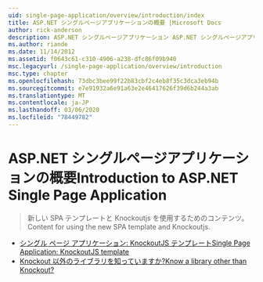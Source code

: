 ```yaml
---
uid: single-page-application/overview/introduction/index
title: ASP.NET シングルページアプリケーションの概要 |Microsoft Docs
author: rick-anderson
description: ASP.NET シングルページアプリケーション ASP.NET シングルページアプリケーション (SPA) については、重要なクライアント側 interacti を含むアプリケーションの構築に役立ちます...
ms.author: riande
ms.date: 11/14/2012
ms.assetid: f0643c61-c310-4906-a238-dfc86f09b940
msc.legacyurl: /single-page-application/overview/introduction
msc.type: chapter
ms.openlocfilehash: 73dbc3bee99f22b83cbf2c4eb8f35c3dca3eb94b
ms.sourcegitcommit: e7e91932a6e91a63e2e46417626f39d6b244a3ab
ms.translationtype: MT
ms.contentlocale: ja-JP
ms.lasthandoff: 03/06/2020
ms.locfileid: "78449782"
---
```

# <a name="introduction-to-aspnet-single-page-application"></a><span data-ttu-id="83072-103">ASP.NET シングルページアプリケーションの概要</span><span class="sxs-lookup"><span data-stu-id="83072-103">Introduction to ASP.NET Single Page Application</span></span>

> <span data-ttu-id="83072-104">新しい SPA テンプレートと Knockoutjs を使用するためのコンテンツ。</span><span class="sxs-lookup"><span data-stu-id="83072-104">Content for using the new SPA template and Knockoutjs.</span></span>

- [<span data-ttu-id="83072-105">シングル ページ アプリケーション: KnockoutJS テンプレート</span><span class="sxs-lookup"><span data-stu-id="83072-105">Single Page Application: KnockoutJS template</span></span>](knockoutjs-template.md)
- [<span data-ttu-id="83072-106">Knockout 以外のライブラリを知っていますか?</span><span class="sxs-lookup"><span data-stu-id="83072-106">Know a library other than Knockout?</span></span>](other-libraries.md)

